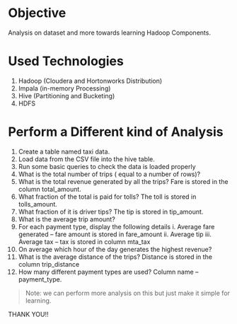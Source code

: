
# Objective 

Analysis on dataset and more towards learning Hadoop Components.


# Used Technologies

1. Hadoop (Cloudera and Hortonworks Distribution)
2. Impala (in-memory Processing)
3. Hive (Partitioning and Bucketing)
4. HDFS



# Perform a Different kind of Analysis


1. Create a table named taxi data.
2. Load data from the CSV file into the hive table.
3. Run some basic queries to check the data is loaded properly
4. What is the total number of trips ( equal to a number of rows)?
5. What is the total revenue generated by all the trips? Fare is stored in the column total_amount.
6. What fraction of the total is paid for tolls? The toll is stored in tolls_amount.
7. What fraction of it is driver tips? The tip is stored in tip_amount.
8. What is the average trip amount?
9. For each payment type, display the following details
		i. Average fare generated – fare amount is stored in fare_amount
		ii. Average tip
		iii. Average tax – tax is stored in column mta_tax
10. On average which hour of the day generates the highest revenue?
11. What is the average distance of the trips? Distance is stored in the column trip_distance
12. How many different payment types are used? Column name – payment_type. 


> Note: we can perform more analysis on this but just make it simple for learning.


THANK YOU!!
